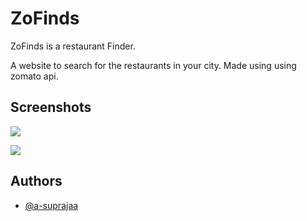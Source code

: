 
# ZoFinds

ZoFinds is a restaurant Finder.

A website to search for the restaurants in your city. Made using using zomato api. 


## Screenshots

![](https://user-images.githubusercontent.com/91104162/208583324-0dde3e54-06ba-4e65-b54d-0aa1a4a7c267.png)

![](https://user-images.githubusercontent.com/91104162/208583644-0500b8bb-b7de-46d3-9d1a-fd012d6a2934.png)
## Authors

- [@a-suprajaa](https://www.github.com/a-suprajaa)

